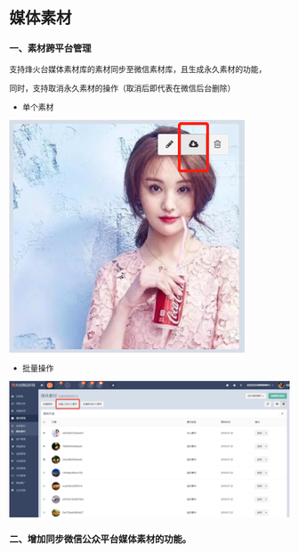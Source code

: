 # 媒体素材

### 一、素材跨平台管理

支持烽火台媒体素材库的素材同步至微信素材库，且生成永久素材的功能，

同时，支持取消永久素材的操作（取消后即代表在微信后台删除）

* 单个素材

![](/assets/1532336464%281%29.jpg)

* 批量操作

![](/assets/1532336668.jpg)

### 二、增加同步微信公众平台媒体素材的功能。













